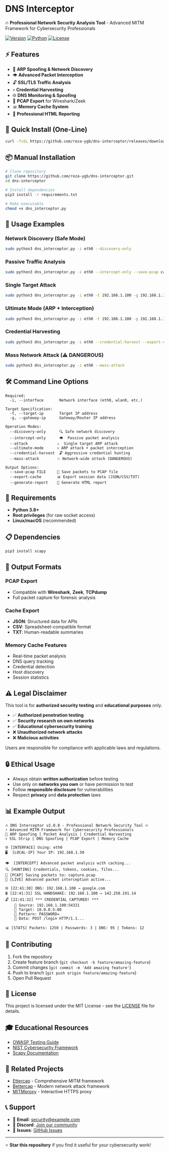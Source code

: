 # DNS Interceptor

🔥 **Professional Network Security Analysis Tool** - Advanced MITM Framework for Cybersecurity Professionals

[![Version](https://img.shields.io/badge/version-2.0.1-blue.svg)](https://github.com/reza-ygb/dns-interceptor)
[![Python](https://img.shields.io/badge/python-3.8+-green.svg)](https://python.org)
[![License](https://img.shields.io/badge/license-MIT-yellow.svg)](LICENSE)

## ⚡ Features

- 🎯 **ARP Spoofing & Network Discovery**
- 👁️  **Advanced Packet Interception** 
- 🔓 **SSL/TLS Traffic Analysis**
- 💀 **Credential Harvesting**
- 🌐 **DNS Monitoring & Spoofing**
- 💾 **PCAP Export** for Wireshark/Zeek
- 📊 **Memory Cache System**
- 📄 **Professional HTML Reporting**

## 🚀 Quick Install (One-Line)

```bash
curl -fsSL https://github.com/reza-ygb/dns-interceptor/releases/download/v2.0.1/install.sh | bash
```

## 📦 Manual Installation

```bash
# Clone repository
git clone https://github.com/reza-ygb/dns-interceptor.git
cd dns-interceptor

# Install dependencies
pip3 install -r requirements.txt

# Make executable
chmod +x dns_interceptor.py
```

## 🎯 Usage Examples

### Network Discovery (Safe Mode)
```bash
sudo python3 dns_interceptor.py -i eth0 --discovery-only
```

### Passive Traffic Analysis
```bash
sudo python3 dns_interceptor.py -i eth0 --intercept-only --save-pcap capture.pcap
```

### Single Target Attack
```bash
sudo python3 dns_interceptor.py -i eth0 -t 192.168.1.100 -g 192.168.1.1 --attack
```

### Ultimate Mode (ARP + Interception)
```bash
sudo python3 dns_interceptor.py -i eth0 -t 192.168.1.100 -g 192.168.1.1 --ultimate-mode
```

### Credential Harvesting
```bash
sudo python3 dns_interceptor.py -i eth0 --credential-harvest --export-cache
```

### Mass Network Attack (⚠️ DANGEROUS)
```bash
sudo python3 dns_interceptor.py -i eth0 --mass-attack
```

## 🛠️ Command Line Options

```
Required:
  -i, --interface       Network interface (eth0, wlan0, etc.)

Target Specification:
  -t, --target-ip       Target IP address
  -g, --gateway-ip      Gateway/Router IP address

Operation Modes:
  --discovery-only      🔍 Safe network discovery
  --intercept-only      👁️  Passive packet analysis
  --attack             ⚠️  Single target ARP attack
  --ultimate-mode      💀 ARP attack + packet interception
  --credential-harvest  🔓 Aggressive credential hunting
  --mass-attack        💥 Network-wide attack (DANGEROUS)

Output Options:
  --save-pcap FILE     💾 Save packets to PCAP file
  --export-cache       📊 Export session data (JSON/CSV/TXT)
  --generate-report    📄 Generate HTML report
```

## 🔧 Requirements

- **Python 3.8+**
- **Root privileges** (for raw socket access)
- **Linux/macOS** (recommended)

## 📋 Dependencies

```bash
pip3 install scapy
```

## 🎨 Output Formats

### PCAP Export
- Compatible with **Wireshark**, **Zeek**, **TCPdump**
- Full packet capture for forensic analysis

### Cache Export  
- **JSON**: Structured data for APIs
- **CSV**: Spreadsheet-compatible format
- **TXT**: Human-readable summaries

### Memory Cache Features
- Real-time packet analysis
- DNS query tracking
- Credential detection
- Host discovery
- Session statistics

## ⚠️ Legal Disclaimer

This tool is for **authorized security testing** and **educational purposes** only. 

- ✅ **Authorized penetration testing**
- ✅ **Security research on own networks**  
- ✅ **Educational cybersecurity training**
- ❌ **Unauthorized network attacks**
- ❌ **Malicious activities**

Users are responsible for compliance with applicable laws and regulations.

## 🔒 Ethical Usage

- Always obtain **written authorization** before testing
- Use only on **networks you own** or have permission to test
- Follow **responsible disclosure** for vulnerabilities
- Respect **privacy** and **data protection** laws

## 📊 Example Output

```
🔥 DNS Interceptor v2.0.0 - Professional Network Security Tool 🔥
⚡ Advanced MITM Framework for Cybersecurity Professionals
🎯 ARP Spoofing | Packet Analysis | Credential Harvesting
💀 SSL Strip | DNS Spoofing | PCAP Export | Memory Cache

🌐 [INTERFACE] Using: eth0
🖥️  [LOCAL-IP] Your IP: 192.168.1.50

👁️  [INTERCEPT] Advanced packet analysis with caching...
🔍 [HUNTING] Credentials, tokens, cookies, files...
💾 [PCAP] Saving packets to: capture.pcap
🚀 [LIVE] Advanced packet interception active...

🌐 [22:41:30] DNS: 192.168.1.100 → google.com
🔒 [22:41:31] SSL HANDSHAKE: 192.168.1.100 → 142.250.191.14
🔓 [22:41:32] *** CREDENTIAL CAPTURED! ***
    🎯 Source: 192.168.1.100:54321
    🎯 Target: 10.0.0.5:80
    🔑 Pattern: PASSWORD=
    📄 Data: POST /login HTTP/1.1...

📊 [STATS] Packets: 1250 | Passwords: 3 | DNS: 95 | Tokens: 12
```

## 🤝 Contributing

1. Fork the repository
2. Create feature branch (`git checkout -b feature/amazing-feature`)
3. Commit changes (`git commit -m 'Add amazing feature'`)
4. Push to branch (`git push origin feature/amazing-feature`)
5. Open Pull Request

## 📝 License

This project is licensed under the MIT License - see the [LICENSE](LICENSE) file for details.

## 🎓 Educational Resources

- [OWASP Testing Guide](https://owasp.org/www-project-web-security-testing-guide/)
- [NIST Cybersecurity Framework](https://www.nist.gov/cybersecurity)
- [Scapy Documentation](https://scapy.readthedocs.io/)

## 🔗 Related Projects

- [Ettercap](https://www.ettercap-project.org/) - Comprehensive MITM framework
- [Bettercap](https://www.bettercap.org/) - Modern network attack framework
- [MITMproxy](https://mitmproxy.org/) - Interactive HTTPS proxy

## 📞 Support

- 📧 **Email**: security@example.com
- 💬 **Discord**: [Join our community](https://discord.gg/security)
- 🐛 **Issues**: [GitHub Issues](https://github.com/reza-ygb/dns-interceptor/issues)

---

⭐ **Star this repository** if you find it useful for your cybersecurity work!
